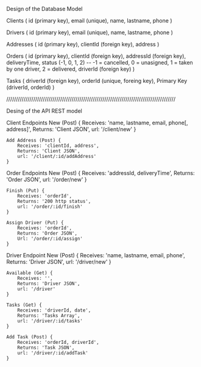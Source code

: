 Design of the Database Model

Clients ( 
	id (primary key),
	email (unique),
	name,
	lastname,
	phone
)

Drivers ( 
	id (primary key),
	email (unique),
	name,
	lastname,
	phone
)

Addresses (
	id (primary key),
	clientId (foreign key),
	address
)

Orders ( 
	id (primary key),
	clientId (foreign key),
	addressId (foreign key),
	deliveryTime,
	status (-1, 0, 1, 2) -- -1 = cancelled, 0 = unasigned, 1 = taken by one driver, 2 = delivered,
	driverId (foreign key)
)

Tasks (
	driverId (foreign key),
	orderId (unique, foreing key),
	Primary Key (driverId, orderId)
)

////////////////////////////////////////////////////////////////////////////////////////

Desing of the API REST model

Client Endpoints
	New (Post) {
		Receives: 'name, lastname, email, phone[, address]',
		Returns:  'Client JSON',
		url: '/client/new'
	}

	Add Address (Post) {
		Receives: 'clientId, address',
		Returns: 'Client JSON',
		url: '/client/:id/addAddress'
	}

Order Endpoints 
	New (Post) {
		Receives: 'addressId, deliveryTime',
		Returns: 'Order JSON',
		url: '/order/new'
	}

	Finish (Put) {
		Receives: 'orderId',
		Returns: '200 http status',
		url: '/order/:id/finish'
	}

	Assign Driver (Put) {
		Receives: 'orderId',
		Returns: 'Order JSON',
		Url: '/order/:id/assign'
	}

Driver Endpoint
	New (Post) {
		Receives: 'name, lastname, email, phone',
		Returns: 'Driver JSON',
		url: '/driver/new'
	}

	Available (Get) {
		Receives: '',
		Returns: 'Driver JSON',
		url: '/driver'
	}
	
	Tasks (Get) {
		Receives: 'driverId, date',
		Returns: 'Tasks Array',
		url: '/driver/:id/tasks'
	}

	Add Task (Post) {
		Receives: 'orderId, driverId',
		Returns: 'Task JSON',
		url: '/driver/:id/addTask'
	}